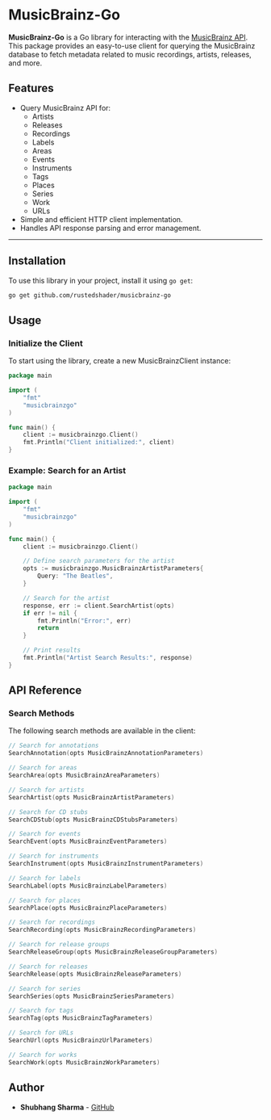 # MusicBrainz-Go

**MusicBrainz-Go** is a Go library for interacting with the [MusicBrainz API](https://musicbrainz.org/doc/MusicBrainz_API). This package provides an easy-to-use client for querying the MusicBrainz database to fetch metadata related to music recordings, artists, releases, and more.

## Features

- Query MusicBrainz API for:
  - Artists
  - Releases
  - Recordings
  - Labels
  - Areas
  - Events
  - Instruments
  - Tags
  - Places
  - Series
  - Work
  - URLs
- Simple and efficient HTTP client implementation.
- Handles API response parsing and error management.

---

## Installation

To use this library in your project, install it using `go get`:

```bash
go get github.com/rustedshader/musicbrainz-go
```

## Usage

### Initialize the Client
To start using the library, create a new MusicBrainzClient instance:
```go
package main

import (
	"fmt"
	"musicbrainzgo"
)

func main() {
	client := musicbrainzgo.Client()
	fmt.Println("Client initialized:", client)
}
```

### Example: Search for an Artist
```go
package main

import (
	"fmt"
	"musicbrainzgo"
)

func main() {
	client := musicbrainzgo.Client()

	// Define search parameters for the artist
	opts := musicbrainzgo.MusicBrainzArtistParameters{
		Query: "The Beatles",
	}

	// Search for the artist
	response, err := client.SearchArtist(opts)
	if err != nil {
		fmt.Println("Error:", err)
		return
	}

	// Print results
	fmt.Println("Artist Search Results:", response)
}
```

## API Reference

### Search Methods

The following search methods are available in the client:

```go
// Search for annotations
SearchAnnotation(opts MusicBrainzAnnotationParameters)

// Search for areas
SearchArea(opts MusicBrainzAreaParameters)

// Search for artists
SearchArtist(opts MusicBrainzArtistParameters)

// Search for CD stubs
SearchCDStub(opts MusicBrainzCDStubsParameters)

// Search for events
SearchEvent(opts MusicBrainzEventParameters)

// Search for instruments
SearchInstrument(opts MusicBrainzInstrumentParameters)

// Search for labels
SearchLabel(opts MusicBrainzLabelParameters)

// Search for places
SearchPlace(opts MusicBrainzPlaceParameters)

// Search for recordings
SearchRecording(opts MusicBrainzRecordingParameters)

// Search for release groups
SearchReleaseGroup(opts MusicBrainzReleaseGroupParameters)

// Search for releases
SearchRelease(opts MusicBrainzReleaseParameters)

// Search for series
SearchSeries(opts MusicBrainzSeriesParameters)

// Search for tags
SearchTag(opts MusicBrainzTagParameters)

// Search for URLs
SearchUrl(opts MusicBrainzUrlParameters)

// Search for works
SearchWork(opts MusicBrainzWorkParameters)
```

## Author

- **Shubhang Sharma** - [GitHub](https://github.com/rustedshader)
